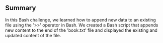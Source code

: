 ## Summary

In this Bash challenge, we learned how to append new data to an existing file using the '>>' operator in Bash. We created a Bash script that appends new content to the end of the 'book.txt' file and displayed the existing and updated content of the file.
